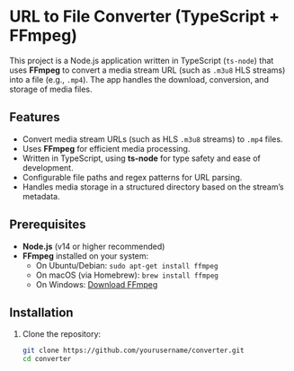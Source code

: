 # URL to File Converter (TypeScript + FFmpeg)

This project is a Node.js application written in TypeScript (`ts-node`) that uses **FFmpeg** to convert a media stream URL (such as `.m3u8` HLS streams) into a file (e.g., `.mp4`). The app handles the download, conversion, and storage of media files.

## Features

- Convert media stream URLs (such as HLS `.m3u8` streams) to `.mp4` files.
- Uses **FFmpeg** for efficient media processing.
- Written in TypeScript, using **ts-node** for type safety and ease of development.
- Configurable file paths and regex patterns for URL parsing.
- Handles media storage in a structured directory based on the stream’s metadata.

## Prerequisites

- **Node.js** (v14 or higher recommended)
- **FFmpeg** installed on your system:
  - On Ubuntu/Debian: `sudo apt-get install ffmpeg`
  - On macOS (via Homebrew): `brew install ffmpeg`
  - On Windows: [Download FFmpeg](https://ffmpeg.org/download.html)

## Installation

1. Clone the repository:

   ```bash
   git clone https://github.com/yourusername/converter.git
   cd converter

